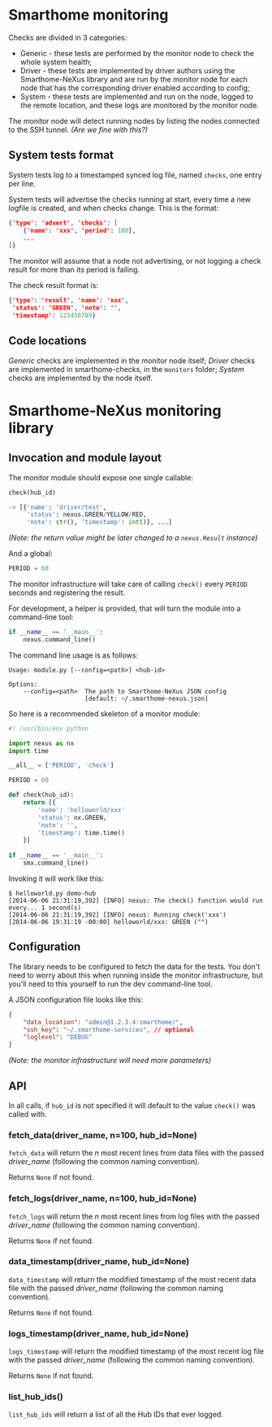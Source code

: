 
# Smarthome monitoring

Checks are divided in 3 categories:

* Generic - these tests are performed by the monitor node to check the whole system health;
* Driver - these tests are implemented by driver authors using the Smarthome-NeXus library and are run by the monitor node for each node that has the corresponding driver enabled according to config;
* System - these tests are implemented and run on the node, logged to the remote location, and these logs are monitored by the monitor node.

The monitor node will detect running nodes by listing the nodes connected to the SSH tunnel. *(Are we fine with this?)*

## System tests format

System tests log to a timestamped synced log file, named `checks`, one entry per line.

System tests will advertise the checks running at start, every time a new logfile is created, and when checks change. This is the format:

```json
{'type': 'advert', 'checks': [
	{'name': 'xxx', 'period': 100},
	...
]}
```
	
The monitor will assume that a node not advertising, or not logging a check result for more than its period is failing.

The check result format is:

```json
{'type': 'result', 'name': 'xxx',
 'status': 'GREEN', 'note': '',
 'timestamp': 123456789}
```

## Code locations

*Generic* checks are implemented in the monitor node itself; *Driver* checks are implemented in smarthome-checks, in the `monitors` folder; *System* checks are implemented by the node itself.

# Smarthome-NeXus monitoring library

## Invocation and module layout

The monitor module should expose one single callable:

```python
check(hub_id)

-> [{'name': 'driver/test',
     'status': nexus.GREEN/YELLOW/RED,
     'note': str(), 'timestamp': int()}, ...]
```

*(Note: the return value might be later changed to a `nexus.Result` instance)*

And a global:

```python
PERIOD = 60
```

The monitor infrastructure will take care of calling `check()` every `PERIOD` seconds and registering the result.
	
For development, a helper is provided, that will turn the module into a command-line tool:

```python
if __name__ == '__main__':
	nexus.command_line()
```

The command line usage is as follows:

```
Usage: module.py [--config=<path>] <hub-id>

Options:
	--config=<path>  The path to Smarthome-NeXus JSON config
	                 [default: ~/.smarthome-nexus.json]
```

So here is a recommended skeleton of a monitor module:

```python
#! /usr/bin/env python

import nexus as nx
import time

__all__ = ['PERIOD', 'check']

PERIOD = 60

def check(hub_id):
	return [{
		'name': 'helloworld/xxx'
		'status': nx.GREEN,
		'note': '',
		'timestamp': time.time()
	}]
	
if __name__ == '__main__':
	smx.command_line()
```

Invoking it will work like this:

```
$ helloworld.py demo-hub
[2014-06-06 21:31:19,392] [INFO] nexus: The check() function would run every... 1 second(s)
[2014-06-06 21:31:19,392] [INFO] nexus: Running check('xxx')
[2014-06-06 19:31:19 -00:00] helloworld/xxx: GREEN ("")
```

## Configuration

The library needs to be configured to fetch the data for the tests. You don't need to worry about this when running inside the monitor infrastructure, but you'll need to this yourself to run the dev command-line tool.

A JSON configuration file looks like this:

```json
{
	"data_location": "admin@1.2.3.4:smarthome/",
	"ssh_key": "~/.smarthome-services", // optional
	"loglevel": "DEBUG"
}
```

*(Note: the monitor infrastructure will need more parameters)*

## API

In all calls, if `hub_id` is not specified it will default to the value `check()` was called with.

### fetch_data(driver_name, n=100, hub_id=None)

`fetch_data` will return the *n* most recent lines from data files with the passed *driver_name* (following the common naming convention).

Returns `None` if not found.

### fetch_logs(driver_name, n=100, hub_id=None)

`fetch_logs` will return the *n* most recent lines from log files with the passed *driver_name* (following the common naming convention).

Returns `None` if not found.

### data_timestamp(driver_name, hub_id=None)

`data_timestamp` will return the modified timestamp of the most recent data file with the passed *driver_name* (following the common naming convention).

Returns `None` if not found.

### logs_timestamp(driver_name, hub_id=None)

`logs_timestamp` will return the modified timestamp of the most recent log file with the passed *driver_name* (following the common naming convention).

Returns `None` if not found.

### list_hub_ids()

`list_hub_ids` will return a list of all the Hub IDs that ever logged.
